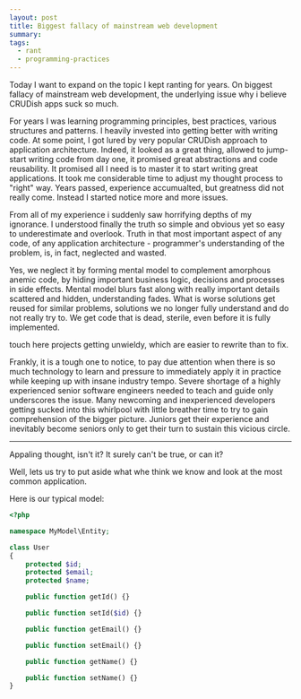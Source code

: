 ```yaml
---
layout: post
title: Biggest fallacy of mainstream web development
summary: 
tags:
  - rant
  - programming-practices
---
```


Today I want to expand on the topic I kept ranting for years. On biggest
fallacy of mainstream web development, the underlying issue why i believe
CRUDish apps suck so much.

For years I was learning programming principles, best practices, various
structures and patterns. I heavily invested into getting better with writing
code.  At some point, I got lured by very popular CRUDish approach to
application architecture. Indeed, it looked as a great thing, allowed to
jump-start writing code from day one, it promised great abstractions and code
reusability. It promised all I need is to master it to start writing great
applications. It took me considerable time to adjust my thought process to
"right" way. Years passed, experience accumualted, but greatness did not really
come. Instead I started notice more and more issues.

From all of my experience i suddenly saw horrifying depths of my ignorance.
I understood finally the truth so simple and obvious yet so easy to
underestimate and overlook. Truth in that most important aspect of any code, of
any application architecture - programmer's understanding of the problem, is,
in fact, neglected and wasted.

Yes, we neglect it by forming mental model to complement amorphous anemic code,
by hiding important business logic, decisions and processes in side effects.
Mental model blurs fast along with really important details scattered and
hidden, understanding fades. What is worse solutions get reused for similar
problems, solutions we no longer fully understand and do not really try to.
We get code that is dead, sterile, even before it is fully implemented.

touch here projects getting unwieldy, which are easier to rewrite than to fix.

Frankly, it is a tough one to notice, to pay due attention when there is so
much technology to learn and pressure to immediately apply it in practice while keeping up
with insane industry tempo. Severe shortage of a highly experienced senior
software engineers needed to teach and guide only underscores the issue. Many
newcoming and inexperienced developers getting sucked into this whirlpool with
little breather time to try to gain comprehension of the bigger picture.
Juniors get their experience and inevitably become seniors only to get their
turn to sustain this vicious circle.



----

Appaling thought, isn't it? It surely can't be true, or can it?

Well, lets us try to put aside what whe think we know and look at the most common
application.

Here is our typical model:

```php
<?php

namespace MyModel\Entity;

class User
{
    protected $id;
    protected $email;
    protected $name;

    public function getId() {}

    public function setId($id) {}

    public function getEmail() {}

    public function setEmail() {}

    public function getName() {}

    public function setName() {}
}

```


